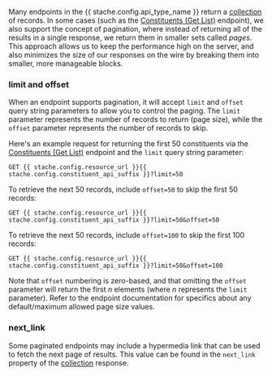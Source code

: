 Many endpoints in the {{ stache.config.api_type_name }} return a <a href="{{ stache.config.constituent_entity_reference }}#Collection" target="_blank">collection</a> of records.  In some cases (such as the <a href="{{ stache.config.portal_endpoints_constituent_get_list }}" target="_blank">Constituents (Get List)</a> endpoint), we also support the concept of pagination, where instead of returning all of the results in a single response, we return them in smaller sets called _pages_.  This approach allows us to keep the performance high on the server, and also minimizes the size of our responses on the wire by breaking them into smaller, more manageable blocks.

### limit and offset

When an endpoint supports pagination, it will accept `limit` and `offset` query string parameters to allow you to control the paging.  The `limit` parameter represents the number of records to return (page size), while the `offset` parameter represents the number of records to skip.

Here's an example request for returning the first 50 constituents via the <a href="{{ stache.config.portal_endpoints_constituent_get_list }}" target="_blank">Constituents (Get List)</a> endpoint and the `limit` query string parameter:

<pre><code class="language-http">GET {{ stache.config.resource_url }}{{ stache.config.constituent_api_suffix }}?limit=50</code></pre>

To retrieve the next 50 records, include `offset=50` to skip the first 50 records:

<pre><code class="language-http">GET {{ stache.config.resource_url }}{{ stache.config.constituent_api_suffix }}?limit=50&offset=50</code></pre>

To retrieve the next 50 records, include `offset=100` to skip the first 100 records:

<pre><code class="language-http">GET {{ stache.config.resource_url }}{{ stache.config.constituent_api_suffix }}?limit=50&offset=100</code></pre>

Note that `offset` numbering is zero-based, and that omitting the `offset` parameter will return the first _n_ elements (where _n_ represents the `limit` parameter). Refer to the endpoint documentation for specifics about any default/maximum allowed page size values.

### next_link

Some paginated endpoints may include a hypermedia link that can be used to fetch the next page of results.  This value can be found in the `next_link` property of the <a href="https://apidocs.sky.blackbaud.com/api/entity-reference/constituent/#!#Collection">collection</a> response.
